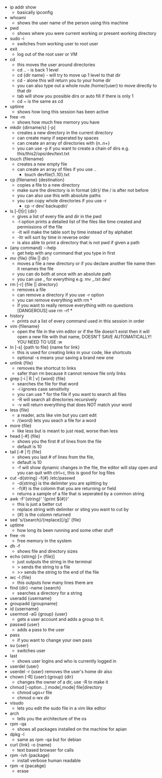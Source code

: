 - ip addr show
  - basically ipconfig
- whoami
  - shows the user name of the person using this machine
- pwd
  - shows where you were current working or present working directory
- sudo -i
  - switches from working user to root user
- exit
  - log out of the root user or VM
- cd
  - this moves the user around directories
  - cd .. - is back 1 level
  - cd {dir name} - will try to move up 1 level to that dir
  - cd - alone this will return you to your home dir
  - you can also type out a whole route /home/{user} to move directly to that dir
  - tab will show you possible dirs or auto fill if there is only 1
  - cd ~ is the same as cd
- uptime
  - shows how long this session has been active
- free -m
  - shows how much free memory you have
- mkdir {dirname/s} [-p]
  - creates a new directory in the current directory
  - can create many if seperated by spaces
  - can create an array of directories with {n..n+}
  - you can use -p if you want to create a chain of dirs
    e.g. this/this2/ops/dev/text.txt
- touch {filename}
  - creates a new empty file
  - can create an array of files if you use ..
    - touch devfile{1..10}.txt
- cp {filename} {destination}
  - copies a file to a new directory
  - make sure the directory is in format {dir}/ the / is after not before
  - you can also use this with absolute paths
  - you can copy whole directories if you use -r
    - cp -r dev/ backupdir/
- ls [-l|t|r] {dir}
  - gives a list of every file and dir in the pwd
  - -l option prints a detailed list of the files like time created and permissions of the file
  - -lt will make the table sort by time instead of by alphabet
  - -ltr will sort by time in reverse order
  - is also able to print a directory that is not pwd if given a path
- {any command} --help
  - get help with any command that you type in first
- mv {file} {file || dir}
  - moves a file a new directory or if you declare another file name then it renames the file
  - you can do both at once with an absolute path
  - you can use _ for everything e.g. mv _.txt dev/
- rm [-r] {file || directory}
  - removes a file
  - can remove a directory if you use -r option
  - you can remove everything with rm \*
  - if you want to really remove everything with no questions [DANGEROUS] use rm -rf \*
- history
  - prints out a list of every command used in this session in order
- vim {filename}
  - open the file in the vim editor or if the file doesn't exist then it will open a new file with that name, DOESN'T SAVE AUTOMATICALLY! YOU NEED TO USE :w
- ln [-s] {path to file} {name for link}
  - this is used for creating links in your code, like shortcuts
  - optional -s means your saving a brand new one
- unlink {file}
  - removes the shortcut to links
  - safer than rm because it cannot remove file only links
- grep [-i | R | v] {word} {file}
  - searches the file for that word
  - -i ignores case sensitivity
  - you can use \* for the file if you want to search all files
  - -R will search all directories recursively
  - -v will return everything that does NOT match your word
- less {file}
  - a reader, acts like vim but you cant edit
  - /{word} lets you seach a file for a word
- more {file}
  - like less but is meant to just read, worse than less
- head [-#] {file}
  - shows you the first # of lines from the file
  - default is 10
- tail [-# | f] {file}
  - shows you last # of lines from the file,
  - default is 10
  - -f will show dynamic changes in the file, the editor will stay open and you can quit with ctrl+c, this is good for log files
- cut -d{string} -f{#} /etc/passwd
  - -d{string} is the delimiter you are splitting by
  - -f{#} is the colomn that you are returning or field
  - returns a sample of a file that is seperated by a common string
- awk -F'{string}' '{print ${#}}'
  - this is just a better cut
  - replace string with delimiter or sting you want to cut by
  - {#} is the colomn returned
- sed 's/{search}/{replace}[/g]' {file}
- uptime
  - how long its been running and some other stuff
- free -m
  - free memory in the system
- dh -f
  - shows file and directory sizes
- echo {stirng} [> {file}]
  - just outputs the string in the terminal
  - \> sends the string to a file
  - \>> sends the string to the end of the file
- wc -l {file}
  - this outputs how many lines there are
- find {dir} -name {search}
  - searches a directory for a string
- useradd {username}
- groupadd {groupname}
- id {username}
- usermod -aG {group} {user}
  - gets a user account and adds a group to it.
- passwd {user}
  - adds a pass to the user
- pass
  - if you want to change your own pass
- su {user}
  - switches user
- last
  - shows user logins and who is currently logged in
- userdel {user}
- userdel -r {user} removes the user's home dir also
- chown [-R] {user}:{group} {dir}
  - changes the owner of a dir, use -R to make it
- chmod [-option...] mode[,mode] file|directory
  - chmod ugo+r file
  - chmod o-wx dir
- visudo
  - lets you edit the sudo file in a vim like editor
- arch
  - tells you the architecture of the os
- rpm -qa
  - shows all packages installed on the machine for apian
- dpkg -l
  - same as rpm -qa but for debian
- curl {link} -o {name}
  - text based browser for calls
- rpm -ivh {package}
  - install verbose human readable
- rpm -e {pacakge}
  - erase
